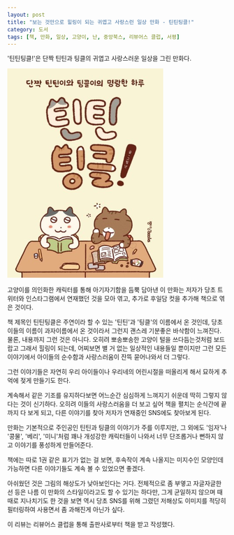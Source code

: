 ```yaml
---
layout: post
title: "보는 것만으로 힐링이 되는 귀엽고 사랑스런 일상 만화 - 틴틴팅클!"
category: 도서
tags: [책, 만화, 일상, 고양이, 난, 중앙북스, 리뷰어스 클럽, 서평]
---
```


'틴틴팅클!'은
단짝 틴틴과 팅클의 귀엽고 사랑스러운 일상을 그린 만화다.

![표지](/images/book/thinthin-tingcle-comic-book-h480.jpg)

고양이를 의인화한 캐릭터를 통해
아기자기함을 듬뿍 담아낸 이 만화는
저자가 당초 트위터와 인스타그램에서 연재했던 것을 모아 엮고,
추가로 후일담 컷을 추가해 책으로 엮은 것이다.

책 제목인 틴틴팅클은 주연이라 할 수 있는 '틴틴'과 '팅클'의 이름에서 온 것인데,
당초 이들의 이름이 과자이름에서 온 것이라서 그런지 괜스레 기분좋은 바삭함이 느껴진다.
물론, 내용까지 그런 것은 아니다.
오히려 뽀송뽀송한 고양이 털을 쓰다듬는것처럼 보드랍고 그래서 힐링이 되는데,
어찌보면 별 거 없는 일상적인 내용들일 뿐이지만
그런 모든 이야기에서 아이들의 순수함과 사랑스러움이 잔뜩 묻어나와서 더 그렇다.

그런 이야기들은 자연히 우리 아이들이나
우리네의 어린시절을 떠올리게 해서
묘하게 추억에 젖게 만들기도 한다.

계속해서 같은 기조를 유지하다보면 어느순간 심심하게 느껴지기 쉬운데
딱히 그렇지 않다는 것이 신기하다.
오히려 이들의 사랑스러움을 더 보고 싶어 책을 펼치는 순식간에 끝까지 다 보게 되고,
다른 이야기를 찾아 저자가 연재중인 SNS에도 찾아보게 된다.

만화는 기본적으로 주인공인 틴틴과 팅클의 이야기가 주를 이루지만,
그 외에도 '임자'나 '콩물', '베리', '미니'처럼 꽤나 개성강한 캐릭터들이 나와서
너무 단조롭거나 뻔하지 않고 이야기를 풍성하게 만들어준다.

책에는 따로 1권 같은 표기가 없는 걸 보면,
후속작이 계속 나올지는 미지수인 모양인데
가능하면 다른 이야기들도 계속 볼 수 있었으면 좋겠다.

아쉬웠던 것은 그림의 해상도가 낮아보인다는 거다.
전체적으로 좀 부옇고 자글자글한 선 등은
나름 이 만화의 스타일이라고도 할 수 있기는 하다만,
그게 균일하지 않으며 때때로 지나치기도 한 것을 보면
역시 당초 SNS를 위해 그렸던 저해상도 이미지를 적당히 필터링하여 사용면서
좀 과해진게 아닌가 싶다.



<div class="im im-info">
이 리뷰는 리뷰어스 클럽을 통해 출판사로부터 책을 받고 작성했다.
</div>

